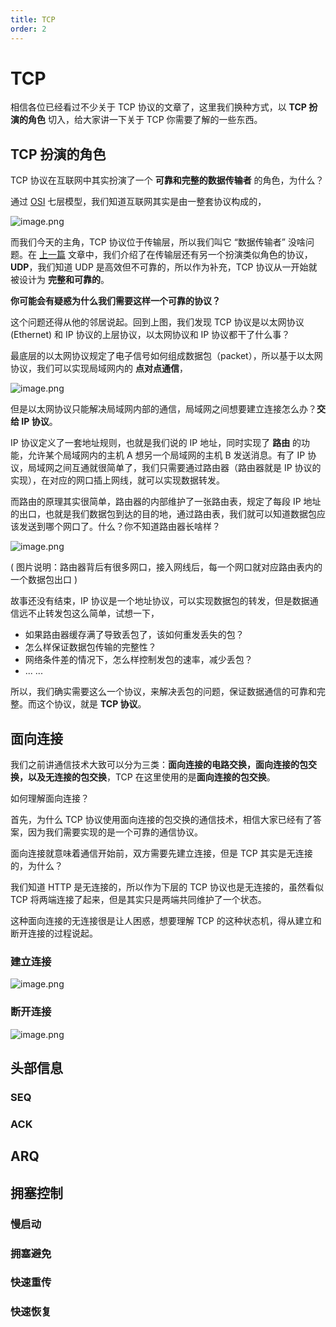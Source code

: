 ```yaml
---
title: TCP
order: 2
---
```


# TCP

相信各位已经看过不少关于 TCP 协议的文章了，这里我们换种方式，以 **TCP 扮演的角色** 切入，给大家讲一下关于 TCP 你需要了解的一些东西。

## TCP 扮演的角色

TCP 协议在互联网中其实扮演了一个 **可靠和完整的数据传输者** 的角色，为什么？

通过 [OSI](https://en.wikipedia.org/wiki/OSI_model) 七层模型，我们知道互联网其实是由一整套协议构成的，

![image.png](https://i.loli.net/2020/07/21/dIPzXkMh25j9bOx.png)

而我们今天的主角，TCP 协议位于传输层，所以我们叫它 “数据传输者” 没啥问题。在 [上一篇]() 文章中，我们介绍了在传输层还有另一个扮演类似角色的协议，**UDP**，我们知道 UDP 是高效但不可靠的，所以作为补充，TCP 协议从一开始就被设计为 **完整和可靠的**。

**你可能会有疑惑为什么我们需要这样一个可靠的协议？**

这个问题还得从他的邻居说起。回到上图，我们发现 TCP 协议是以太网协议 (Ethernet) 和 IP 协议的上层协议，以太网协议和 IP 协议都干了什么事？

最底层的以太网协议规定了电子信号如何组成数据包（packet），所以基于以太网协议，我们可以实现局域网内的 **点对点通信**，

![image.png](https://i.loli.net/2020/07/21/z1VZyB7cpliTM9J.png)

但是以太网协议只能解决局域网内部的通信，局域网之间想要建立连接怎么办？**交给 IP 协议**。

IP 协议定义了一套地址规则，也就是我们说的 IP 地址，同时实现了 **路由** 的功能，允许某个局域网内的主机 A 想另一个局域网的主机 B 发送消息。有了 IP 协议，局域网之间互通就很简单了，我们只需要通过路由器（路由器就是 IP 协议的实现），在对应的网口插上网线，就可以实现数据转发。

而路由的原理其实很简单，路由器的内部维护了一张路由表，规定了每段 IP 地址的出口，也就是我们数据包到达的目的地，通过路由表，我们就可以知道数据包应该发送到哪个网口了。什么？你不知道路由器长啥样？

![image.png](https://i.loli.net/2020/07/22/dgSasO48mEGjtNz.png)

( 图片说明：路由器背后有很多网口，接入网线后，每一个网口就对应路由表内的一个数据包出口 )

故事还没有结束，IP 协议是一个地址协议，可以实现数据包的转发，但是数据通信远不止转发包这么简单，试想一下，

- 如果路由器缓存满了导致丢包了，该如何重发丢失的包？
- 怎么样保证数据包传输的完整性？
- 网络条件差的情况下，怎么样控制发包的速率，减少丢包？
- ... ...

所以，我们确实需要这么一个协议，来解决丢包的问题，保证数据通信的可靠和完整。而这个协议，就是 **TCP 协议**。

## 面向连接

我们之前讲通信技术大致可以分为三类：**面向连接的电路交换，面向连接的包交换，以及无连接的包交换**，TCP 在这里使用的是**面向连接的包交换**。

如何理解面向连接？

首先，为什么 TCP 协议使用面向连接的包交换的通信技术，相信大家已经有了答案，因为我们需要实现的是一个可靠的通信协议。

面向连接就意味着通信开始前，双方需要先建立连接，但是 TCP 其实是无连接的，为什么？

我们知道 HTTP 是无连接的，所以作为下层的 TCP 协议也是无连接的，虽然看似 TCP 将两端连接了起来，但是其实只是两端共同维护了一个状态。

这种面向连接的无连接很是让人困惑，想要理解 TCP 的这种状态机，得从建立和断开连接的过程说起。

### 建立连接

![image.png](https://i.loli.net/2020/07/22/vgH5bCKjsmuNTMt.png)

### 断开连接

![image.png](https://i.loli.net/2020/07/22/WP8RYONUaTpKZ9v.gif)

## 头部信息

### SEQ

### ACK

## ARQ

## 拥塞控制

### 慢启动

### 拥塞避免

### 快速重传

### 快速恢复
